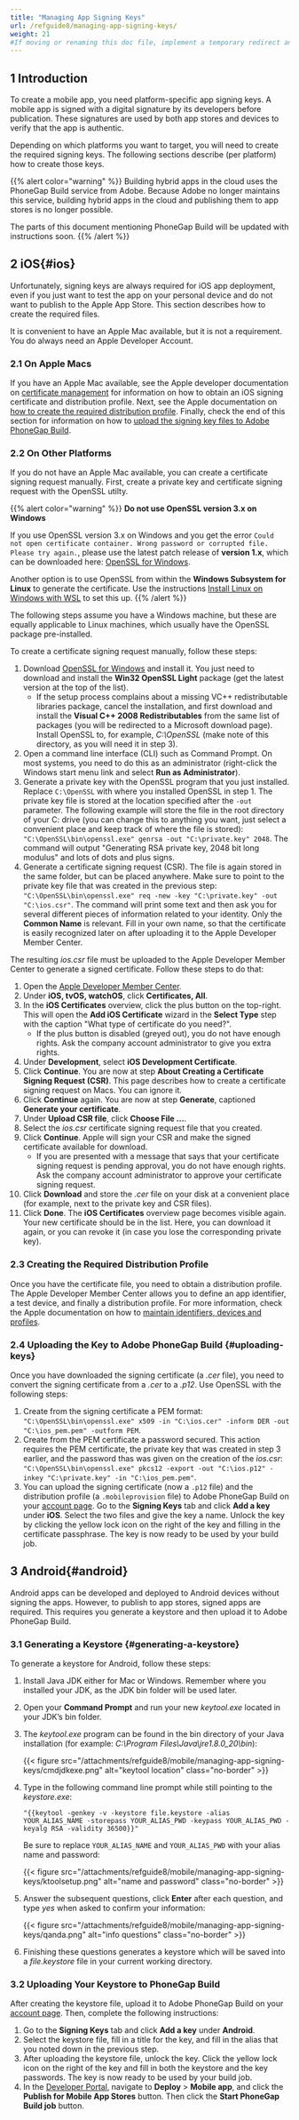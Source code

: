 ```yaml
---
title: "Managing App Signing Keys"
url: /refguide8/managing-app-signing-keys/
weight: 21
#If moving or renaming this doc file, implement a temporary redirect and let the respective team know they should update the URL in the product. See Mapping to Products for more details.
---
```


## 1 Introduction

To create a mobile app, you need platform-specific app signing keys. A mobile app is signed with a digital signature by its developers before publication. These signatures are used by both app stores and devices to verify that the app is authentic.

Depending on which platforms you want to target, you will need to create the required signing keys. The following sections describe (per platform) how to create those keys.

{{% alert color="warning" %}} Building hybrid apps in the cloud uses the PhoneGap Build service from Adobe. Because Adobe no longer maintains this service, building hybrid apps in the cloud and publishing them to app stores is no longer possible.

The parts of this document mentioning PhoneGap Build will be updated with instructions soon. {{% /alert %}}

## 2 iOS{#ios}

Unfortunately, signing keys are always required for iOS app deployment, even if you just want to test the app on your personal device and do not want to publish to the Apple App Store. This section describes how to create the required files.

It is convenient to have an Apple Mac available, but it is not a requirement. You do always need an Apple Developer Account.

### 2.1 On Apple Macs

If you have an Apple Mac available, see the Apple developer documentation on [certificate management](https://developer.apple.com/library/ios/documentation/IDEs/Conceptual/AppDistributionGuide/MaintainingCertificates/MaintainingCertificates.html) for information on how to obtain an iOS signing certificate and distribution profile. Next, see the Apple documentation on [how to create the required distribution profile](https://developer.apple.com/library/ios/documentation/IDEs/Conceptual/AppDistributionGuide/MaintainingProfiles/MaintainingProfiles.html). Finally, check the end of this section for information on how to [upload the signing key files to Adobe PhoneGap Build](/refguide8/managing-app-signing-keys/#uploading-keys).

### 2.2 On Other Platforms

If you do not have an Apple Mac available, you can create a certificate signing request manually. First, create a private key and certificate signing request with the OpenSSL utilty. 

{{% alert color="warning" %}}
**Do not use OpenSSL version 3.x on Windows**

If you use OpenSSL version 3.x on Windows and you get the error `Could not open certificate container. Wrong password or corrupted file. Please try again.`, please use the latest patch release of **version 1.x**, which can be downloaded here: [OpenSSL for Windows](https://slproweb.com/products/Win32OpenSSL.html).

Another option is to use OpenSSL from within the **Windows Subsystem for Linux** to generate the certificate. Use the instructions [Install Linux on Windows with WSL](https://learn.microsoft.com/en-us/windows/wsl/install) to set this up.
{{% /alert %}}

The following steps assume you have a Windows machine, but these are equally applicable to Linux machines, which usually have the OpenSSL package pre-installed.

To create a certificate signing request manually, follow these steps:

1. Download [OpenSSL for Windows](https://www.openssl.org/community/binaries.html) and install it. You just need to download and install the **Win32 OpenSSL Light** package (get the latest version at the top of the list).
    * If the setup process complains about a missing VC++ redistributable libraries package, cancel the installation, and first download and install the **Visual C++ 2008 Redistributables** from the same list of packages (you will be redirected to a Microsoft download page). Install OpenSSL to, for example, *C:\OpenSSL* (make note of this directory, as you will need it in step 3).
2. Open a command line interface (CLI) such as Command Prompt. On most systems, you need to do this as an administrator (right-click the Windows start menu link and select **Run as Administrator**).
3. Generate a private key with the OpenSSL program that you just installed. Replace `C:\OpenSSL` with where you installed OpenSSL in step 1. The private key file is stored at the location specified after the `-out` parameter. The following example will store the file in the root directory of your C: drive (you can change this to anything you want, just select a convenient place and keep track of where the file is stored): `"C:\OpenSSL\bin\openssl.exe" genrsa -out "C:\private.key" 2048`. The command will output "Generating RSA private key, 2048 bit long modulus" and lots of dots and plus signs.
4. Generate a certificate signing request (CSR). The file is again stored in the same folder, but can be placed anywhere. Make sure to point to the private key file that was created in the previous step: `"C:\OpenSSL\bin\openssl.exe" req -new -key "C:\private.key" -out "C:\ios.csr"`. The command will print some text and then ask you for several different pieces of information related to your identity. Only the **Common Name** is relevant. Fill in your own name, so that the certificate is easily recognized later on after uploading it to the Apple Developer Member Center.

The resulting *ios.csr* file must be uploaded to the Apple Developer Member Center to generate a signed certificate. Follow these steps to do that:

1. Open the [Apple Developer Member Center](https://developer.apple.com/account/overview.action).
2. Under **iOS, tvOS, watchOS**, click **Certificates, All**.
3. In the **iOS Certificates** overview, click the plus button on the top-right. This will open the **Add iOS Certificate** wizard in the **Select Type** step with the caption "What type of certificate do you need?".
    * If the plus button is disabled (greyed out), you do not have enough rights. Ask the company account administrator to give you extra rights.
4. Under **Development**, select **iOS Development Certificate**.
5. Click **Continue**. You are now at step **About Creating a Certificate Signing Request (CSR)**. This page describes how to create a certificate signing request on Macs. You can ignore it.
6. Click **Continue** again. You are now at step **Generate**, captioned **Generate your certificate**.
7. Under **Upload CSR file**, click **Choose File ...**.
8. Select the *ios.csr* certificate signing request file that you created.
9. Click **Continue**. Apple will sign your CSR and make the signed certificate available for download.
    * If you are presented with a message that says that your certificate signing request is pending approval, you do not have enough rights. Ask the company account administrator to approve your certificate signing request.
10. Click **Download** and store the *.cer* file on your disk at a convenient place (for example, next to the private key and CSR files).
11. Click **Done**. The **iOS Certificates** overview page becomes visible again. Your new certificate should be in the list. Here, you can download it again, or you can revoke it (in case you lose the corresponding private key).

### 2.3 Creating the Required Distribution Profile

Once you have the certificate file, you need to obtain a distribution profile. The Apple Developer Member Center allows you to define an app identifier, a test device, and finally a distribution profile. For more information, check the Apple documentation on how to [maintain identifiers, devices and profiles](https://developer.apple.com/library/ios/documentation/IDEs/Conceptual/AppDistributionGuide/MaintainingProfiles/MaintainingProfiles.html).

### 2.4 Uploading the Key to Adobe PhoneGap Build {#uploading-keys}

Once you have downloaded the signing certificate (a *.cer* file), you need to convert the signing certificate from a *.cer* to a *.p12*. Use OpenSSL with the following steps:

1. Create from the signing certificate a PEM format: `"C:\OpenSSL\bin\openssl.exe" x509 -in "C:\ios.cer" -inform DER -out "C:\ios_pem.pem" -outform PEM`.
2. Create from the PEM certificate a password secured. This action requires the PEM certificate, the private key that was created in step 3 earlier, and the password thas was given on the creation of the *ios.csr*: `"C:\OpenSSL\bin\openssl.exe" pkcs12 -export -out "C:\ios.p12" -inkey "C:\private.key" -in "C:\ios_pem.pem"`.
3. You can upload the signing certificate (now a `.p12` file) and the distribution profile (a `.mobileprovision` file) to Adobe PhoneGap Build on your [account page](https://helpx.adobe.com/experience-manager/kb/adobe-phonegap-end-of-service.html). Go to the **Signing Keys** tab and click **Add a key** under **iOS**. Select the two files and give the key a name. Unlock the key by clicking the yellow lock icon on the right of the key and filling in the certificate passphrase. The key is now ready to be used by your build job.

## 3 Android{#android}

Android apps can be developed and deployed to Android devices without signing the apps. However, to publish to app stores, signed apps are required. This requires you generate a keystore and then upload it to Adobe PhoneGap Build.

### 3.1 Generating a Keystore {#generating-a-keystore}

To generate a keystore for Android, follow these steps:

1. Install Java JDK either for Mac or Windows. Remember where you installed your JDK, as the JDK bin folder will be used later.
2. Open your **Command Prompt** and run your new *keytool.exe* located in your JDK’s bin folder.
3. The *keytool.exe* program can be found in the bin directory of your Java installation (for example: *C:\Program Files\Java\jre1.8.0_20\bin*):

    {{< figure src="/attachments/refguide8/mobile/managing-app-signing-keys/cmdjdkexe.png" alt="keytool location" class="no-border" >}}

4. Type in the following command line prompt while still pointing to the *keystore.exe*: 

    ```text {linenos=false}
    "{{keytool -genkey -v -keystore file.keystore -alias YOUR_ALIAS_NAME -storepass YOUR_ALIAS_PWD -keypass YOUR_ALIAS_PWD -keyalg RSA -validity 36500}}"
    ```

    Be sure to replace `YOUR_ALIAS_NAME` and `YOUR_ALIAS_PWD` with your alias name and password:

    {{< figure src="/attachments/refguide8/mobile/managing-app-signing-keys/ktoolsetup.png" alt="name and password" class="no-border" >}}

5. Answer the subsequent questions, click **Enter** after each question, and type *yes* when asked to confirm your information: 

    {{< figure src="/attachments/refguide8/mobile/managing-app-signing-keys/qanda.png" alt="info questions" class="no-border" >}}

6. Finishing these questions generates a keystore which will be saved into a *file.keystore* file in your current working directory. 

### 3.2 Uploading Your Keystore to PhoneGap Build

After creating the keystore file, upload it to Adobe PhoneGap Build on your [account page](https://helpx.adobe.com/experience-manager/kb/adobe-phonegap-end-of-service.html). Then, complete the following instructions:

1. Go to the **Signing Keys** tab and click **Add a key** under **Android**. 
2. Select the keystore file, fill in a title for the key, and fill in the alias that you noted down in the previous step. 
3. After uploading the keystore file, unlock the key. Click the yellow lock icon on the right of the key and fill in both the keystore and the key passwords. The key is now ready to be used by your build job.
4. In the [Developer Portal](https://sprintr.home.mendix.com/index.html), navigate to **Deploy** > **Mobile app**, and click the **Publish for Mobile App Stores** button. Then click the **Start PhoneGap Build job** button.
